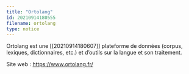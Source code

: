 ```yaml
---
title: "Ortolang"
id: 20210914180555
filename: ortolang
type: notice
---
```


Ortolang est une [[20210914180607]] plateforme de données (corpus, lexiques, dictionnaires, etc.) et d’outils sur la langue et son traitement.

Site web : <https://www.ortolang.fr/>


